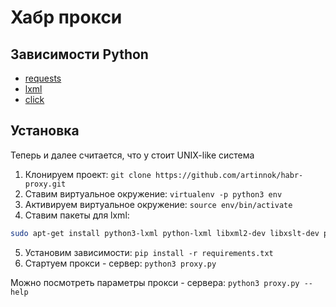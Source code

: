 # Хабр прокси

## Зависимости Python

* [requests](http://docs.python-requests.org/en/master/)
* [lxml](http://lxml.de/)
* [click](http://click.pocoo.org/5/)


## Установка

Теперь и далее считается, что у стоит UNIX-like система
1. Клонируем проект: `git clone https://github.com/artinnok/habr-proxy.git`
2. Ставим виртуальное окружение: `virtualenv -p python3 env`
3. Активируем виртуальное окружение: `source env/bin/activate`
4. Ставим пакеты для lxml:
```bash
sudo apt-get install python3-lxml python-lxml libxml2-dev libxslt-dev python-dev lib32z1-dev
```
5. Установим зависимости: `pip install -r requirements.txt`
6. Стартуем прокси - сервер: `python3 proxy.py`

Можно посмотреть параметры прокси - сервера: `python3 proxy.py --help`